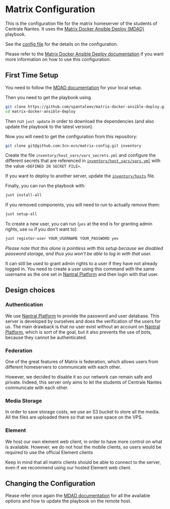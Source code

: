 # Matrix Configuration

This is the configuration file for the matrix homeserver of the students
of Centrale Nantes. It uses the [Matrix Docker Ansible Deploy (MDAD)](https://github.com/spantaleev/matrix-docker-ansible-deploy)
playbook.

See the [config file](host_vars/vars.yml) for the details on the configuration.

Please refer to the [Matrix Docker Ansible Deploy documentation](https://github.com/spantaleev/matrix-docker-ansible-deploy/blob/master/docs/README.md)
if you want more information on how to use this configuration.

## First Time Setup

You need to follow the [MDAD documentation](https://github.com/spantaleev/matrix-docker-ansible-deploy/blob/master/docs/prerequisites.md#your-local-computer)
for your local setup.

Then you need to get the playbook using

```bash
git clone https://github.com/spantaleev/matrix-docker-ansible-deploy.git
cd matrix-docker-ansible-deploy
```

Then run `just update` in order to download the dependencies
(and also update the playbook to the latest version).

Now you will need to get the configuration from this repository:

```bash
git clone git@github.com:3cn-ecn/matrix-config.git inventory
```

Create the file `inventory/host_vars/vars_secrets.yml` and configure
the different secrets that are referenced
in [`inventory/host_vars/vars.yml`](host_vars/vars.yml) with the value
`<DEFINED IN SECRET FILE>`.

If you want to deploy to another server, update the [`inventory/hosts`](hosts) file.

Finally, you can run the playbook with:

```bash
just install-all
```

If you removed components, you will need to run to actually remove them:

```bash
just setup-all
```

To create a new user, you can run (`yes` at the end is for granting admin rights,
use `no` if you don't want to):

```bash
just register-user YOUR_USERNAME YOUR_PASSWORD yes
```

*Please note that this alone is pointless with this setup because we disabled
password storage, and thus you won't be able to log in with that user.*

It can still be used to grant admin rights to a user if they have not already
logged in. You need to create a user using this command with the same username
as the one set in [Nantral Platform](https://nantral-platform.fr/) and then login
with that user.

## Design choices

### Authentication

We use [Nantral Platform](https://nantral-platform.fr/) to provide
the password and user database. This server is developed by ourselves
and does the verification of the users for us. The main drawback is
that no user exist without an account on [Nantral Platform](https://nantral-platform.fr/),
which is sort of the goal, but it also prevents the use of bots,
because they cannot be authenticated.

### Federation

One of the great features of Matrix is federation, which allows
users from different homeservers to communicate with each other.

However, we decided to disable it so our network can remain safe
and private. Indeed, this server only aims to let the students of
Centrale Nantes communicate with each other.

### Media Storage

In order to save storage costs, we use an S3 bucket to store all the media.
All the files are uploaded there so that we save space on the VPS.

### Element

We host our own element web client, in order to have more control on
what is available. However, we do not host the mobile clients, so
users would be required to use the official Element clients

Keep in mind that all matrix clients should be able to connect to the server,
even if we recommend using our hosted Element web client.

## Changing the Configuration

Please refer once again the [MDAD documentation](https://github.com/spantaleev/matrix-docker-ansible-deploy/blob/master/docs/prerequisites.md#your-local-computer)
for all the available options and how to update the playbook on the remote host.
